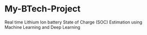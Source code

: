 # My-BTech-Project
Real time Lithium Ion battery State of Charge (SOC) Estimation using Machine Learning and Deep Learning
